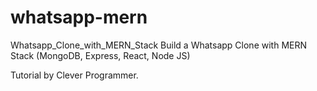 # whatsapp-mern
Whatsapp_Clone_with_MERN_Stack
Build a Whatsapp Clone with MERN Stack (MongoDB, Express, React, Node JS)

Tutorial
by Clever Programmer.
